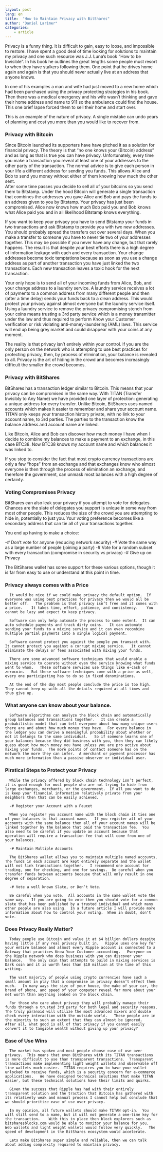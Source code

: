 ```yaml
---
layout: post
lang: en
title:  "How to Maintain Privacy with BitShares"
author: "Daniel Larimer"
categories: 
    - article
---
```

Privacy is a funny thing.  It is difficult to gain, easy to loose, and impossible to restore.   I have spent a good deal of time looking for solutions to maintain my privacy and one such resource was J.J. Luna’s book “How to be Invisible”.   In his book he outlines the great lengths some people must resort to when they have stalkers following them.  One point that he drives home again and again is that you should never actually live at an address that anyone knows.  

In one of his examples a man and wife had just moved to a new home which had been purchased using the privacy protecting strategies in his book.  Then there was a medical emergency and his wife wasn’t thinking and gave their home address and name to 911 so the ambulance could find the house.    This one brief lapse forced them to sell their home and start over.

This is an example of the nature of privacy.  A single mistake can undo years of planning and cost you more than you would like to recover from.  

### Privacy with Bitcoin

Since Bitcoin launched its supporters have have pitched it as a solution for financial privacy.  The theory is that “no one knows your (Bitcoin) address” and as long as that is true you can have privacy.    Unfortunately, every time you make a transaction you reveal at least one of your addresses to the other party of the transaction.  The normal advice is to give each person in your life a different address for sending you funds.   This allows Alice and Bob to send you money without either of them knowing how much the other sent.   
After some time passes you decide to sell all of your bitcoins so you send them to Bitstamp.  Under the hood Bitcoin will generate a single transaction that combines the addresses you gave Alice and Bob and pays the funds to an address given to you by Bitstamp.    Your privacy has just been compromised.  Alice now knows how much Bob paid you and Bob knows what Alice paid you and in all likelihood Bitstamp knows everything.   

If you want to keep your privacy you have to send Bitstamp your funds in two transactions and ask Bitstamp to provide you with two new addresses.  You should probably spread the transfers out over several days.  When you make a transfer to someone you have to never tie two of your addresses together.    This may be possible if you never have any change, but that rarely happens.    The result is that despite your best efforts there is a high degree of information leakage with each and every transaction.    Your change addresses become toxic temptations because as soon as you use a change address as part of another transaction you have just linked the two transactions.   Each new transaction leaves a toxic hook for the next transaction.    

Your only hope is to send all of your incoming funds from Alice, Bob, and your change address to a laundry service.   A laundry service receives a lot of payments to a common address from many different people and then (after a time delay) sends your funds back to a clean address. This would protect your privacy against almost everyone but the laundry service itself.  Using a laundry service to remove the privacy compromising stench from your coins means trusting a 3rd party service which is a money transmitter under the law and thus required to perform Know your Customer verification or risk violating anti-money-laundering (AML) laws.   This service will end up being grey market and could disappear with your coins at any moment.  

The reality is that privacy isn’t entirely within your control.  If you are the only person on the network who is attempting to use best practices for protecting privacy, then, by process of elimination, your balance is revealed to all.    Privacy is the art of hiding in the crowd and becomes increasingly difficult the smaller the crowd becomes.  

### Privacy with BitShares 

BitShares has a transaction ledger similar to Bitcoin.  This means that your privacy can be compromised in the same way.  With TITAN (Transfer Invisibly to Any Name) we have provided one layer of protection: generating a unique address for every transfer.  Unlike Bitcoin, BitShares uses named accounts which makes it easier to remember and share your account name.   TITAN only keeps your transaction history private, with no link to your account name, to 3rd parties.   The parties to the transaction know the balance address and account name are linked.   

Like Bitcoin, Alice and Bob can discover how much money I have when I decide to combine my balances to make a payment to an exchange, in this case BTC38.   Now BTC38 knows my account name and which balances it was linked to.  

If you stop to consider the fact that most crypto currency transactions are only a few “hops” from an exchange and that exchanges know who almost everyone is then through the process of elimination an exchange, and therefore the government, can unmask most balances with a high degree of certainty.  

### Voting Compromises Privacy 

BitShares can also leak your privacy if you attempt to vote for delegates.  Chances are the slate of delegates you support is unique in some way from most other people.   This reduces the size of the crowd you are attempting to hide in, potentially to just you.   Your voting preference becomes like a secondary address that can tie all of your transactions together.

You end up having to make a choice:
  
   -# Don’t vote for anyone (reducing network security)
   -# Vote the same way as a large number of people (joining a party) 
   -# Vote for a random subset with every transaction (compromise in security vs privacy)
   -# Give up on Privacy 

The BitShares wallet has some support for these various options, though it is far from easy to use or understand at this point in time.   

### Privacy always comes with a Price 

      It would be nice if we could make privacy the default option.  If everyone was using best practices for privacy then we would all be better off.   The problem is that privacy isn’t free and it comes with a price.    It takes time, effort, patience, and consistency.    You cannot be lazy and expect to keep privacy.    

      Software can only help automate the process to some extent.  It can auto schedule payments and track dirty coins.   It can automate sending your funds to a mixing service and it can even recombine multiple partial payments into a single logical payment.   

      Software cannot protect you against the people you transact with.  It cannot protect you against a corrupt mixing service.   It cannot eliminate the delays or fees associated with mixing your funds.

      There are some advanced software techniques that would enable a mixing service to operate without even the service knowing what funds went to whom.   These software services use things like e-cash or zerocoin.   But these software techniques come with a price as well, every one participating has to do so in fixed denominations. 

      At the end of the day most people conclude the price is too high.  They cannot keep up with all the details required at all times and thus give up.     

### What anyone can know about your balance.

      Software algorithms can analyze the block chain and automatically group balances and transactions together.   It can create a probabilistic model that can tell everyone about how many unique users there are and about how much money they have.  For every balance in the ledger you can derive a meaningful probability about whether or not it belongs to the same individual.   So if someone learns one of your balances because they did business with you, then they can likely guess about how much money you have unless you are pro active about mixing your funds.  The more points of contact someone has on the network the more they can infer.  A merchant or payment processor has much more information than a passive observer or individual user.  

### Piratical Steps to Protect your Privacy 

      While the privacy offered by block chain technology isn’t perfect, it is good enough for most people who are not trying to hide from large exchanges, merchants, or the government.  If all you want to do is keep your financial information relatively private from your neighbors then that can be easily achieved.

      -# Register your Account with a Faucet 

      When you register you account name with the block chain it ties one of your balances to that account name.   If you register all of your accounts with the same balance then all of your account names will be linked together by the balance that paid the transaction fee.  You also need to be careful if you update an account because that operation will require a transaction fee that will come from one of your balances.  

      -# Maintain Multiple Accounts 
       
      The BitShares wallet allows you to maintain multiple named accounts.  The funds in each account are kept entirely separate and the wallet will not link transactions together.   I recommend one account for trading, one for checking, and one for savings.  Be careful when you transfer funds between accounts because that will only result in one degree of separation.

      -# Vote a well known Slate, or Don’t Vote. 

      Be careful when you vote.  All accounts in the same wallet vote the same way.   If you are going to vote then you should vote for a common slate that has been published by a trusted individual and which many other people are also using.  In a future article I will provide more information about how to control your voting.  When in doubt, don't vote.   

### Does Privacy Really Matter?

      Today people use Bitcoin and value it at $4 billion dollars despite having little if any real privacy built in.   Ripple uses one key for your entire balance and almost every Ripple account is connected to a Gateway that practices Know Your Customer accounting.   Everyone on the Ripple network who does business with you can discover your balance.   The only coin that attempts to build in mixing services is Dark coin and it is worth less than $10 million at the time of this writing.  

      The vast majority of people using crypto currencies have such a small amount in play that a compromise in privacy doesn’t effect them much.   In many ways the size of your house, the make of your car, the brand of phone, and speed of your computer reveal far more about your net worth than anything leaked on the block chain.  

      For those who care about privacy they will probably manage their funds through a trusted 3rd party for both legal and security reasons.  The truly paranoid will utilize the most advanced mixers and double check every interaction with the outside world.   These people are in the minority to such an extent that they can almost be ignored.    After all, what good is all of that privacy if you cannot easily convert it to tangible wealth without giving up your privacy?

### Ease of Use Wins

      The market has spoken and most people choose ease of use over privacy.  This means that even BitShares with its TITAN transactions is more difficult to use than transparent transactions.  Transparent transactions make implementing light weight wallets and observable off line wallets much easier.  TITAN requires you to have your wallet unlocked to receive funds, which is a security concern for e-commerce applications.   We have designed technical solutions that make TITAN easier, but these technical solutions have their limits and quirks.     

      Given the success that Ripple has had with their entirely transparent solution and the traction that Bitcoin has gathered with its relatively weak and manual process I cannot help but conclude that we should prioritize ease of use over privacy.  

      In my opinion, all future wallets should make TITAN opt-in.  You will still send to a name, but it will not generate a one-time key for the transaction.    With this in place then block explorers such as bitsharesblocks.com would be able to monitor your balance for you.  Web wallets and light weight wallets would follow very quickly.   The speed of development in the BitShares ecosystem would accelerate.

      Lets make BitShares super simple and reliable, then we can talk about adding complexity required to maintain privacy.
